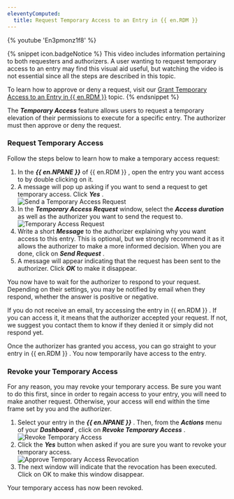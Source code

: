 ```yaml
---
eleventyComputed:
  title: Request Temporary Access to an Entry in {{ en.RDM }}
---
```

{% youtube 'En3pmonz1f8' %}  

{% snippet icon.badgeNotice %} 
This video includes information pertaining to both requesters and authorizers. A user wanting to request temporary access to an entry may find this visual aid useful, but watching the video is not essential since all the steps are described in this topic.  

To learn how to approve or deny a request, visit our [Grant Temporary Access to an Entry in {{ en.RDM }}](/rdm/windows/user-interface/content-area/temporary-access-rdm/grant-temporary-access-to-an-entry/) topic. 
{% endsnippet %}
 
The ***Temporary Access*** feature allows users to request a temporary elevation of their permissions to execute for a specific entry. The authorizer must then approve or deny the request. 

### Request Temporary Access 

Follow the steps below to learn how to make a temporary access request:  

1. In the ***{{ en.NPANE }}*** of {{ en.RDM }} , open the entry you want access to by double clicking on it. 
1. A message will pop up asking if you want to send a request to get temporary access. Click ***Yes*** .  
![Send a Temporary Access Request](https://webdevolutions.azureedge.net/docs/en/rdm/windows/RDMWin2059.png) 
1. In the ***Temporary Access Request*** window, select the ***Access duration*** as well as the authorizer you want to send the request to.  
![Temporary Access Request](https://webdevolutions.azureedge.net/docs/en/rdm/windows/RDMWin2060.png) 
1. Write a short ***Message*** to the authorizer explaining why you want access to this entry. This is optional, but we strongly recommend it as it allows the authorizer to make a more informed decision. When you are done, click on ***Send Request*** . 
1. A message will appear indicating that the request has been sent to the authorizer. Click ***OK*** to make it disappear. 

You now have to wait for the authorizer to respond to your request. Depending on their settings, you may be notified by email when they respond, whether the answer is positive or negative.  

If you do not receive an email, try accessing the entry in {{ en.RDM }} . If you can access it, it means that the authorizer accepted your request. If not, we suggest you contact them to know if they denied it or simply did not respond yet.  

Once the authorizer has granted you access, you can go straight to your entry in {{ en.RDM }} . You now temporarily have access to the entry.  

### Revoke your Temporary Access 

For any reason, you may revoke your temporary access. Be sure you want to do this first, since in order to regain access to your entry, you will need to make another request. Otherwise, your access will end within the time frame set by you and the authorizer.  

1. Select your entry in the ***{{ en.NPANE }}*** . Then, from the ***Actions*** menu of your ***Dashboard*** , click on ***Revoke Temporary Access*** .  
![Revoke Temporary Access](https://webdevolutions.azureedge.net/docs/en/rdm/windows/RDMWin2065.png) 
1. Click the ***Yes*** button when asked if you are sure you want to revoke your temporary access.  
![Approve Temporary Access Revocation](https://webdevolutions.azureedge.net/docs/en/rdm/windows/RDMWin2066.png) 
1. The next window will indicate that the revocation has been executed. Click on OK to make this window disappear. 

Your temporary access has now been revoked. 

